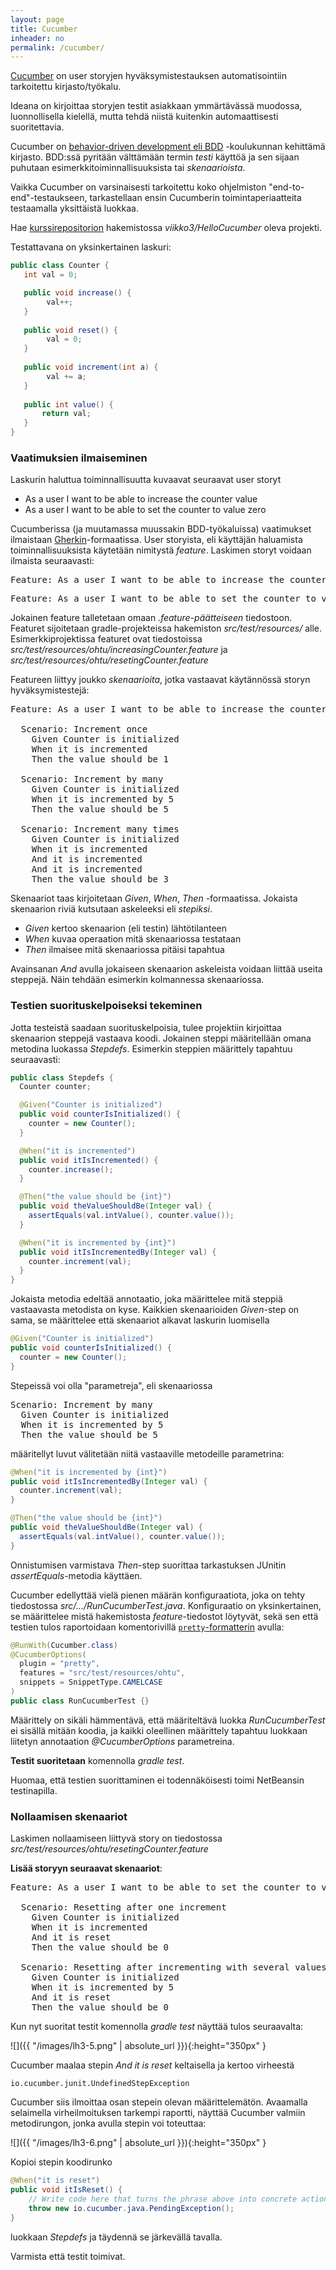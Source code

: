 ```yaml
---
layout: page
title: Cucumber
inheader: no
permalink: /cucumber/
---
```


[Cucumber](https://cucumber.io) on user storyjen hyväksymistestauksen automatisointiin tarkoitettu kirjasto/työkalu. 

Ideana on kirjoittaa storyjen testit asiakkaan ymmärtävässä muodossa, luonnollisella kielellä, mutta tehdä niistä kuitenkin automaattisesti suoritettavia. 

Cucumber on [behavior-driven development eli BDD](https://en.wikipedia.org/wiki/Behavior-driven_development) -koulukunnan kehittämä kirjasto. BDD:ssä pyritään välttämään termin _testi_ käyttöä ja sen sijaan puhutaan esimerkkitoiminnallisuuksista tai _skenaarioista_.

Vaikka Cucumber on varsinaisesti tarkoitettu koko ohjelmiston "end-to-end"-testaukseen, tarkastellaan ensin Cucumberin toimintaperiaatteita testaamalla yksittäistä luokkaa.

Hae [kurssirepositorion](https://github.com/ohjelmistotuotanto-hy/syksy2020) hakemistossa _viikko3/HelloCucumber_ oleva projekti. 

Testattavana on yksinkertainen laskuri:

```java
public class Counter {
   int val = 0;

   public void increase() {
        val++;
   } 
   
   public void reset() {
        val = 0;
   }    
   
   public void increment(int a) {
        val += a;
   } 
   
   public int value() {
       return val;
   }
}
```

### Vaatimuksien ilmaiseminen

Laskurin haluttua toiminnallisuutta kuvaavat seuraavat user storyt
* As a user I want to be able to increase the counter value
* As a user I want to be able to set the counter to value zero  

Cucumberissa (ja muutamassa muussakin BDD-työkaluissa) vaatimukset ilmaistaan [Gherkin](https://docs.cucumber.io/gherkin/)-formaatissa. User storyista, eli käyttäjän haluamista toiminnallisuuksista käytetään nimitystä _feature_. Laskimen storyt voidaan ilmaista seuraavasti:

<pre>
Feature: As a user I want to be able to increase the counter value
</pre>


<pre>
Feature: As a user I want to be able to set the counter to value zero
</pre>  

Jokainen feature talletetaan omaan _.feature-päätteiseen_ tiedostoon. Featuret sijoitetaan gradle-projekteissa hakemiston _src/test/resources/_ alle. Esimerkkiprojektissa featuret ovat tiedostoissa _src/test/resources/ohtu/increasingCounter.feature_ ja _src/test/resources/ohtu/resetingCounter.feature_

Featureen liittyy joukko _skenaarioita_, jotka vastaavat käytännössä storyn hyväksymistestejä:

<pre>
Feature: As a user I want to be able to increase the counter value

  Scenario: Increment once
    Given Counter is initialized
    When it is incremented
    Then the value should be 1

  Scenario: Increment by many
    Given Counter is initialized
    When it is incremented by 5
    Then the value should be 5

  Scenario: Increment many times
    Given Counter is initialized
    When it is incremented
    And it is incremented
    And it is incremented
    Then the value should be 3
</pre>

Skenaariot taas kirjoitetaan _Given_, _When_, _Then_ -formaatissa. Jokaista skenaarion riviä kutsutaan askeleeksi eli _stepiksi_. 
- _Given_ kertoo skenaarion (eli testin) lähtötilanteen
- _When_ kuvaa operaation mitä skenaariossa testataan
- _Then_ ilmaisee mitä skenaariossa pitäisi tapahtua

Avainsanan _And_ avulla jokaiseen skenaarion askeleista voidaan liittää useita steppejä. Näin tehdään esimerkin kolmannessa skenaariossa. 

### Testien suorituskelpoiseksi tekeminen

Jotta testeistä saadaan suorituskelpoisia, tulee projektiin kirjoittaa skenaarion steppejä vastaava koodi. Jokainen steppi määritellään omana metodina luokassa _Stepdefs_. Esimerkin steppien määrittely tapahtuu seuraavasti: 

```java
public class Stepdefs {
  Counter counter;

  @Given("Counter is initialized")
  public void counterIsInitialized() {
    counter = new Counter();
  }

  @When("it is incremented")
  public void itIsIncremented() {
    counter.increase();
  }

  @Then("the value should be {int}")
  public void theValueShouldBe(Integer val) {
    assertEquals(val.intValue(), counter.value());
  }

  @When("it is incremented by {int}")
  public void itIsIncrementedBy(Integer val) {
    counter.increment(val);
  }
}
```

Jokaista metodia edeltää annotaatio, joka määrittelee mitä steppiä vastaavasta metodista on kyse. Kaikkien skenaarioiden _Given_-step on sama, se määrittelee että skenaariot alkavat laskurin luomisella

```java
@Given("Counter is initialized")
public void counterIsInitialized() {
  counter = new Counter();
}
```

Stepeissä voi olla "parametreja", eli skenaariossa 

<pre>
Scenario: Increment by many
  Given Counter is initialized
  When it is incremented by 5
  Then the value should be 5
</pre>

määritellyt luvut välitetään niitä vastaaville metodeille parametrina:

```java
@When("it is incremented by {int}")
public void itIsIncrementedBy(Integer val) {
  counter.increment(val);
}  

@Then("the value should be {int}")
public void theValueShouldBe(Integer val) {
  assertEquals(val.intValue(), counter.value());
} 
```

Onnistumisen varmistava _Then_-step suorittaa tarkastuksen JUnitin _assertEquals_-metodia käyttäen.

Cucumber edellyttää vielä pienen määrän konfiguraatiota, joka on tehty tiedostossa _src/.../RunCucumberTest.java_. Konfiguraatio on yksinkertainen, se määrittelee mistä hakemistosta _feature_-tiedostot löytyvät, sekä sen että testien tulos raportoidaan komentorivillä [`pretty`-formatterin](https://cucumber.io/docs/cucumber/reporting/) avulla:

```java
@RunWith(Cucumber.class)
@CucumberOptions(
  plugin = "pretty", 
  features = "src/test/resources/ohtu", 
  snippets = SnippetType.CAMELCASE 
)
public class RunCucumberTest {}
```

Määrittely on sikäli hämmentävä, että määriteltävä luokka _RunCucumberTest_ ei sisällä mitään koodia, ja kaikki oleellinen määrittely tapahtuu luokkaan liitetyn annotaation _@CucumberOptions_ parametreina.

**Testit suoritetaan** komennolla _gradle test_. 

Huomaa, että testien suorittaminen ei todennäköisesti toimi NetBeansin testinapilla.

### Nollaamisen skenaariot

Laskimen nollaamiseen liittyvä story on tiedostossa _src/test/resources/ohtu/resetingCounter.feature_

**Lisää storyyn seuraavat skenaariot**:

<pre>
Feature: As a user I want to be able to set the counter to value zero

  Scenario: Resetting after one increment
    Given Counter is initialized
    When it is incremented
    And it is reset 
    Then the value should be 0

  Scenario: Resetting after incrementing with several values
    Given Counter is initialized
    When it is incremented by 5
    And it is reset 
    Then the value should be 0
</pre>

Kun nyt suoritat testit komennolla _gradle test_ näyttää tulos seuraavalta:

![]({{ "/images/lh3-5.png" | absolute_url }}){:height="350px" }

Cucumber maalaa stepin _And it is reset_ keltaisella ja kertoo virheestä

```
io.cucumber.junit.UndefinedStepException
```

Cucumber siis ilmoittaa osan stepein olevan määrittelemätön. Avaamalla selaimella virheilmoituksen tarkempi raportti, näyttää Cucumber valmiin metodirungon, jonka avulla stepin voi toteuttaa:

![]({{ "/images/lh3-6.png" | absolute_url }}){:height="350px" }

Kopioi stepin koodirunko 

```java
@When("it is reset")
public void itIsReset() {
    // Write code here that turns the phrase above into concrete actions
    throw new io.cucumber.java.PendingException();
}
```

luokkaan _Stepdefs_ ja täydennä se järkevällä tavalla. 

Varmista että testit toimivat.
